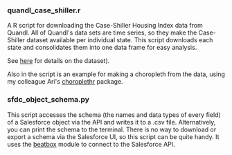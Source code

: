 ### quandl_case_shiller.r  

A R script for downloading the Case-Shiller Housing Index data from Quandl. All of Quandl's data sets are time series, so they make the Case-Shiller dataset available per individual state. This script downloads each state and consolidates them into one data frame for easy analysis.

See [here](http://www.quandl.com/usa/usa-housing-real-estate) for details on the dataset). 

Also in the script is an example for making a choropleth from the data, using my colleague Ari's [choroplethr](https://github.com/trulia/choroplethr) package.

### sfdc_object_schema.py  

This script accesses the schema (the names and data types of every field) of a Salesforce object via the API and writes it to a .csv file. Alternatively, you can print the schema to the terminal.
There is no way to download or export a schema via the Salesforce UI, so this script can be quite handy.
It uses the [beatbox](https://code.google.com/p/salesforce-beatbox/) module to connect to the Salesforce API.

